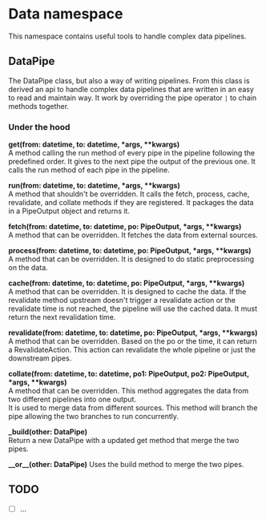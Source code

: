 # Data namespace
This namespace contains useful tools to handle complex data pipelines.

## DataPipe
The DataPipe class, but also a way of writing pipelines.  From this class is derived an api to handle complex data 
pipelines that are written in an easy to read and maintain way.  It work by overriding the pipe operator `|` to chain
methods together.
### Under the hood
**get(from: datetime, to: datetime, \*args, \*\*kwargs)**  
A method calling the run method of every pipe in the pipeline following the predefined order.  It gives to the next pipe
the output of the previous one.  It calls the run method of each pipe in the pipeline.

**run(from: datetime, to: datetime, \*args, \*\*kwargs)**  
A method that shouldn't be overridden.  It calls the fetch, process, cache, revalidate, and collate methods if they are
registered.  It packages the data in a PipeOutput object and returns it.

**fetch(from: datetime, to: datetime, po: PipeOutput, \*args, \*\*kwargs)**  
A method that can be overridden.  It fetches the data from external sources.

**process(from: datetime, to: datetime, po: PipeOutput, \*args, \*\*kwargs)**  
A method that can be overridden.  It is designed to do static preprocessing on the data.

**cache(from: datetime, to: datetime, po: PipeOutput, \*args, \*\*kwargs)**  
A method that can be overridden.  It is designed to cache the data.  If the revalidate method upstream doesn't trigger a 
revalidate action or the revalidate time is not reached, the pipeline will use the cached data.
It must return the next revalidation time.

**revalidate(from: datetime, to: datetime, po: PipeOutput, \*args, \*\*kwargs)**  
A method that can be overridden.  Based on the po or the time, it can return a RevalidateAction.  This action can 
revalidate the whole pipeline or just
the downstream pipes.

**collate(from: datetime, to: datetime, po1: PipeOutput, po2: PipeOutput, \*args, \*\*kwargs)**  
A method that can be overridden.  This method aggregates the data from two different pipelines into one output.  
It is used to merge data from different sources.  This method will branch the pipe allowing the two branches to run
concurrently.

**_build(other: DataPipe)**  
Return a new DataPipe with a updated get method that merge the two pipes.

**\_\_or\_\_(other: DataPipe)**
Uses the build method to merge the two pipes.



## TODO
- [ ] ...